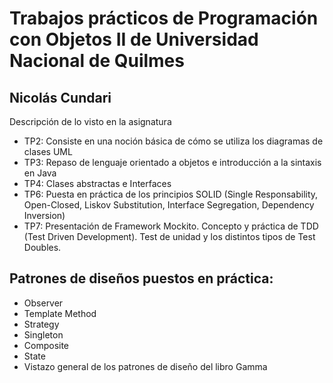 # Trabajos prácticos de Programación con Objetos II de Universidad Nacional de Quilmes

## Nicolás Cundari

Descripción de lo visto en la asignatura
- TP2: Consiste en una noción básica de cómo se utiliza los diagramas de clases UML
- TP3: Repaso de lenguaje orientado a objetos e introducción a la sintaxis en Java
- TP4: Clases abstractas e Interfaces
- TP6: Puesta en práctica de los principios SOLID (Single Responsability, Open-Closed, Liskov Substitution, Interface Segregation, Dependency Inversion)
- TP7: Presentación de Framework Mockito. Concepto y práctica de TDD (Test Driven Development). Test de unidad y los distintos tipos de Test Doubles.
## Patrones de diseños puestos en práctica:
- Observer
- Template Method
- Strategy
- Singleton
- Composite
- State
- Vistazo general de los patrones de diseño del libro Gamma
